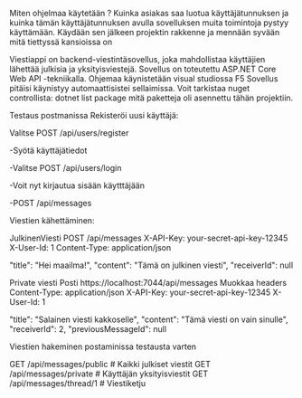 Miten ohjelmaa käytetään ? Kuinka asiakas saa luotua käyttäjätunnuksen ja kuinka tämän käyttäjätunnuksen avulla sovelluksen muita toimintoja pystyy käyttämään. Käydään sen jälkeen projektin rakkenne ja mennään syvään mitä tiettyssä kansioissa on 

Viestiappi on backend-viestintäsovellus, joka mahdollistaa käyttäjien lähettää julkisia ja yksityisviestejä. Sovellus on toteutettu ASP.NET Core Web API -tekniikalla.
Ohjemaa käynistetään visual studiossa F5 Sovellus pitäisi käynistyy automaattisistei sellaimissa. Voit tarkistaa nuget controllista: dotnet list package mitä paketteja oli asennettu tähän projektiin. 


Testaus postmanissa 
Rekisteröi uusi käyttäjä:

Valitse POST /api/users/register

-Syötä käyttäjätiedot

-Valitse POST /api/users/login

-Voit nyt kirjautua sisään käytttäjään 

-POST /api/messages 



Viestien kähettäminen:

JulkinenViesti
POST /api/messages
X-API-Key: your-secret-api-key-12345
X-User-Id: 1
Content-Type: application/json


  "title": "Hei maailma!",
  "content": "Tämä on julkinen viesti",
  "receiverId": null




Private viesti
Posti https://localhost:7044/api/messages
Muokkaa headers
Content-Type: application/json
X-API-Key: your-secret-api-key-12345
X-User-Id: 1

  "title": "Salainen viesti kakkoselle",
  "content": "Tämä viesti on vain sinulle",
  "receiverId": 2,
  "previousMessageId": null


Viestien hakeminen postaminissa testausta varten

GET /api/messages/public          # Kaikki julkiset viestit
GET /api/messages/private         # Käyttäjän yksityisviestit
GET /api/messages/thread/1        # Viestiketju








